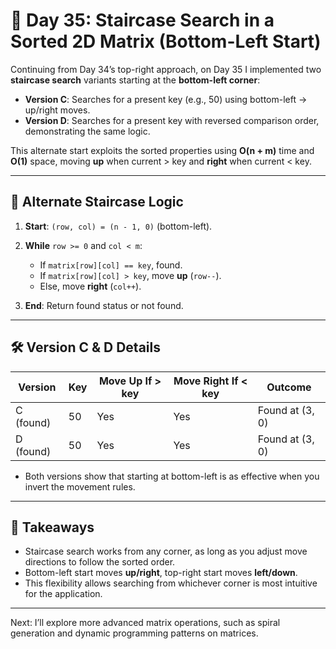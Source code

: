 # 📘 Day 35: Staircase Search in a Sorted 2D Matrix (Bottom-Left Start)

Continuing from Day 34’s top-right approach, on Day 35 I implemented two **staircase search** variants starting at the **bottom-left corner**:

- **Version C**: Searches for a present key (e.g., 50) using bottom-left → up/right moves.
- **Version D**: Searches for a present key with reversed comparison order, demonstrating the same logic.

This alternate start exploits the sorted properties using **O(n + m)** time and **O(1)** space, moving **up** when current > key and **right** when current < key.

---

## 🔄 Alternate Staircase Logic

1. **Start**: `(row, col) = (n - 1, 0)` (bottom-left).
2. **While** `row >= 0` and `col < m`:

   - If `matrix[row][col] == key`, found.
   - If `matrix[row][col] > key`, move **up** (`row--`).
   - Else, move **right** (`col++`).

3. **End**: Return found status or not found.

---

## 🛠️ Version C & D Details

| Version   | Key | Move Up If > key | Move Right If < key | Outcome         |
| --------- | --- | ---------------- | ------------------- | --------------- |
| C (found) | 50  | Yes              | Yes                 | Found at (3, 0) |
| D (found) | 50  | Yes              | Yes                 | Found at (3, 0) |

- Both versions show that starting at bottom-left is as effective when you invert the movement rules.

---

## 🔑 Takeaways

- Staircase search works from any corner, as long as you adjust move directions to follow the sorted order.
- Bottom-left start moves **up/right**, top-right start moves **left/down**.
- This flexibility allows searching from whichever corner is most intuitive for the application.

---

Next: I’ll explore more advanced matrix operations, such as spiral generation and dynamic programming patterns on matrices.
